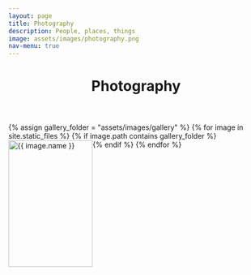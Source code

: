 ```yaml
---
layout: page
title: Photography
description: People, places, things
image: assets/images/photography.png
nav-menu: true
---
```


<header class="major">
  <h1>Photography</h1>
</header>

<style>
    .gallery {
      display: flex;
      flex-wrap: wrap;
    }
    .gallery .image {
      display: flex;
      justify-content: center;
      align-items: center;
      flex: 1 1 calc(33%);
      max-width: calc(33%);
      box-sizing: border-box;
	  height: 250px;
	  overflow: hidden;
    }
    .gallery .image img {
      width: 100%;
      height: auto;
	  object-fit: cover;
      display: block;
      cursor: pointer;
      transition: transform 0.2s ease; /* Optional hover effect */
    }
    .gallery .image img:hover {
      transform: scale(1.05);
    }

	/* Popup Styles */
	.popup {
	  display: none;
	  position: fixed;
	  top: 0;
	  left: 0;
	  width: 100%;
	  height: 100%;
	  background: rgba(0, 0, 0, 0.8);
	  justify-content: center;
	  align-items: center;
	  z-index: 1000;
	  flex-direction: column; /* Stack image and caption vertically */
	}

	.popup.active {
	  display: flex;
	}

	.popup img {
	  max-width: 90%;
	  max-height: 80%;
	  margin-bottom: 16px; 
	  width: auto;
	}

	.popup .caption-container {
	  width: 35%; 
	  max-width: 35%; 
	  padding: 0 10px;
	}

	.popup .caption {
	  color: #fff;
	  font-size: 18px;
	  text-align: center; 
	  word-wrap: break-word;
	  white-space: normal; 
	}

	.popup .close {
	  position: absolute;
	  top: 20px;
	  right: 20px;
	  color: #fff;
	  font-size: 24px;
	  cursor: pointer;
	  background: none;
	  border: none;
	}
</style>



<!-- Popup -->
<div class="popup" id="imagePopup">
  <button class="close" id="popupClose">&times;</button>
  <img id="popupImage" src="" alt="">
  <div class="caption-container">
    <div class="caption" id="popupCaption"></div>
  </div>
</div>

<script>
  const galleryImages = document.querySelectorAll('.gallery .image img');
  const popup = document.getElementById('imagePopup');
  const popupImage = document.getElementById('popupImage');
  const popupCaption = document.getElementById('popupCaption');
  const popupClose = document.getElementById('popupClose');

  // Open popup
  galleryImages.forEach(image => {
    image.addEventListener('click', () => {
      popupImage.src = image.src;
      popupCaption.textContent = image.getAttribute('data-caption');
      popup.classList.add('active');
    });
  });

  // Close popup
  popupClose.addEventListener('click', () => {
    popup.classList.remove('active');
    popupImage.src = '';
    popupCaption.textContent = '';
  });

  // Close popup when clicking outside the image
  popup.addEventListener('click', (e) => {
    if (e.target === popup) {
      popupClose.click();
    }
  });
</script>

<div class="gallery">
  {% assign gallery_folder = "assets/images/gallery" %}
  {% for image in site.static_files %}
    {% if image.path contains gallery_folder %}
      <div class="image">
        <img src="{{ image.path | relative_url }}" alt="{{ image.name }}" data-caption="{{ image.name }}">
      </div>
    {% endif %}
  {% endfor %}
</div>